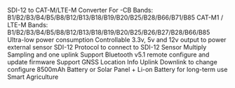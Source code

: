 SDI-12 to CAT-M/LTE-M Converter
For -CB Bands: B1/B2/B3/B4/B5/B8/B12/B13/B18/B19/B20/B25/B28/B66/B71/B85
CAT-M1 / LTE-M Bands: B1/B2/B3/B4/B5/B8/B12/B13/B18/B19/B20/B25/B26/B27/B28/B66/B85
Ultra-low power consumption
Controllable 3.3v, 5v and 12v output to power external sensor
SDI-12 Protocol to connect to SDI-12 Sensor
Multiply Sampling and one uplink
Support Bluetooth v5.1 remote configure and update firmware
Support GNSS Location Info Uplink
Downlink to change configure
8500mAh Battery or Solar Panel + Li-on Battery for long-term use
Smart Agriculture

